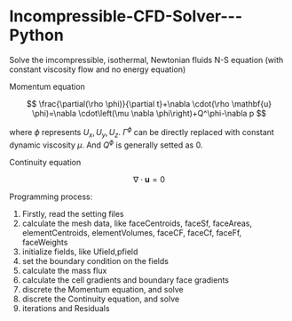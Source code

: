 # Incompressible-CFD-Solver---Python
Solve the imcompressible, isothermal, Newtonian fluids N-S equation (with constant viscosity flow and no energy equation)

Momentum equation

$$
\frac{\partial(\rho \phi)}{\partial t}+\nabla \cdot(\rho \mathbf{u} \phi)=\nabla \cdot\left(\mu \nabla \phi\right)+Q^\phi-\nabla p
$$

where $\phi$ represents $U_x, U_y, U_z$. $\Gamma^\phi$ can be directly replaced with constant dynamic viscosity $\mu$. And $Q^\phi$ is generally setted as 0.

Continuity equation

$$
\nabla \cdot\mathbf{u}=0
$$


Programming process:<br>
1. Firstly, read the setting files<br>
2. calculate the mesh data, like faceCentroids, faceSf, faceAreas, elementCentroids, elementVolumes, faceCF, faceCf, faceFf, faceWeights<br>
3. initialize fields, like Ufield,pfield<br>
4. set the boundary condition on the fields<br>
5. calculate the mass flux<br>
6. calculate the cell gradients and boundary face gradients<br>
7. discrete the Momentum equation, and solve<br>
8. discrete the Continuity equation, and solve<br>
9. iterations and Residuals
